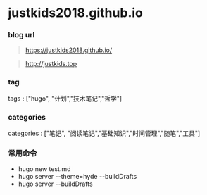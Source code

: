# justkids2018.github.io



### blog  url
> https://justkids2018.github.io/

>http://justkids.top



###  tag

tags : ["hugo", "计划","技术笔记","哲学"]
###  categories
categories : ["笔记", "阅读笔记","基础知识","时间管理","随笔","工具"]

### 常用命令

* hugo new  test.md
* hugo server --theme=hyde --buildDrafts
* hugo server  --buildDrafts